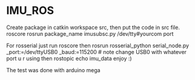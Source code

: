 # IMU_ROS
Create package in catkin workspace src, then put the code in src file.
roscore
rosrun package_name imusubsc.py /dev/tty#yourcom port
 
For rosserial 
just run roscore
then rosrun rosserial_python serial_node.py _port:=/dev/ttyUSB0 _baud:=115200 # note change USB0 with whatever port u r using
then rostopic echo imu_data 
enjoy :)

The test was done with arduino mega 
